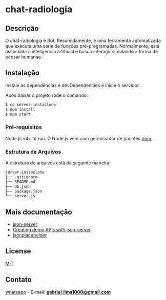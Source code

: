 # chat-radiologia

## Descrição

O chat-radiologia é Bot, Resumidamente, é uma ferramenta automatizada que executa uma série de funções pré-programadas. Normalmente, está associada a inteligência artificial e busca interagir simulando a forma de pensar humanao.

## Instalação

Instale as dependências e devDependencies e inicie o servidor.

Após baixar o projeto rode o comando:

```sh
$ cd server-instaclone
$ npm install
$ npm start
```

### Pré-requisitos

Node.js v4+ to run.
O Node.js vem com gerenciador de pacotes [npm](https://www.npmjs.com).

### Estrutura de Arquivos

A estrutura de arquivos está da seguinte maneira:

```bash
server-instaclone
├── .gitignore
├── README.md
├── db.json
├── package.json
└── server.js
```

## Mais documentação

- [json-server](https://www.npmjs.com/package/json-server)
- [Creating demo APIs with json-server](https://egghead.io/lessons/javascript-creating-demo-apis-with-json-server)
- [jsonplaceholder](https://jsonplaceholder.typicode.com)

## License

[MIT](https://choosealicense.com/licenses/mit/)

## Contato

[whatsapp](https://api.whatsapp.com/send?phone=5592991755655&text=Ola%2C%20gabriel%20vi%20seu%20numero%20no%20github.) - E-mail: **gabriel.lima1000@gmail.com**
